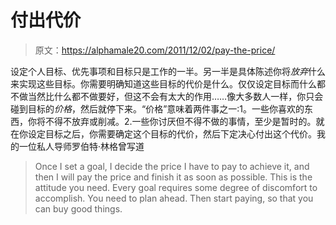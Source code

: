 # 付出代价

> 原文：<https://alphamale20.com/2011/12/02/pay-the-price/>

设定个人目标、优先事项和目标只是工作的一半。另一半是具体陈述你将*放弃*什么来实现这些目标。你需要明确知道这些目标的代价是什么。仅仅设定目标而什么都不做当然比什么都不做要好，但这不会有太大的作用……像大多数人一样，你只会碰到目标的*价格*，然后就停下来。“价格”意味着两件事之一:1。一些你喜欢的东西，你将不得不放弃或削减。2.一些你讨厌但不得不做的事情，至少是暂时的。就在你设定目标之后，你需要确定这个目标的代价，然后下定决心付出这个代价。我的一位私人导师罗伯特·林格曾写道

> Once I set a goal, I decide the price I have to pay to achieve it, and then I will pay the price and finish it as soon as possible. This is the attitude you need. Every goal requires some degree of discomfort to accomplish. You need to plan ahead. Then start paying, so that you can buy good things.